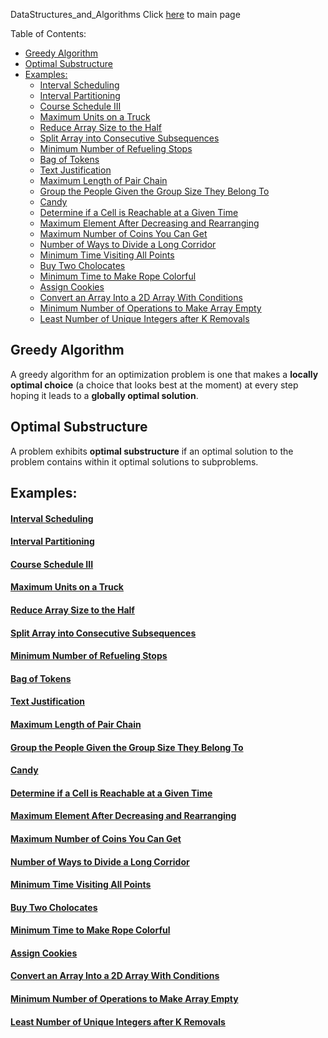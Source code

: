 DataStructures_and_Algorithms
Click [here](../README.md) to main page

Table of Contents:
- [Greedy Algorithm](#greedy-algorithm)
- [Optimal Substructure](#optimal-substructure)
- [Examples:](#examples)
    - [Interval Scheduling](#interval-scheduling)
    - [Interval Partitioning](#interval-partitioning)
    - [Course Schedule III](#course-schedule-iii)
    - [Maximum Units on a Truck](#maximum-units-on-a-truck)
    - [Reduce Array Size to the Half](#reduce-array-size-to-the-half)
    - [Split Array into Consecutive Subsequences](#split-array-into-consecutive-subsequences)
    - [Minimum Number of Refueling Stops](#minimum-number-of-refueling-stops)
    - [Bag of Tokens](#bag-of-tokens)
    - [Text Justification](#text-justification)
    - [Maximum Length of Pair Chain](#maximum-length-of-pair-chain)
    - [Group the People Given the Group Size They Belong To](#group-the-people-given-the-group-size-they-belong-to)
    - [Candy](#candy)
    - [Determine if a Cell is Reachable at a Given Time](#determine-if-a-cell-is-reachable-at-a-given-time)
    - [Maximum Element After Decreasing and Rearranging](#maximum-element-after-decreasing-and-rearranging)
    - [Maximum Number of Coins You Can Get](#maximum-number-of-coins-you-can-get)
    - [Number of Ways to Divide a Long Corridor](#number-of-ways-to-divide-a-long-corridor)
    - [Minimum Time Visiting All Points](#minimum-time-visiting-all-points)
    - [Buy Two Cholocates](#buy-two-cholocates)
    - [Minimum Time to Make Rope Colorful](#minimum-time-to-make-rope-colorful)
    - [Assign Cookies](#assign-cookies)
    - [Convert an Array Into a 2D Array With Conditions](#convert-an-array-into-a-2d-array-with-conditions)
    - [Minimum Number of Operations to Make Array Empty](#minimum-number-of-operations-to-make-array-empty)
    - [Least Number of Unique Integers after K Removals](#least-number-of-unique-integers-after-k-removals)

## Greedy Algorithm
A greedy algorithm for an optimization problem is one that makes a **locally optimal choice** (a choice that looks best at the moment) at every step hoping it leads to a **globally optimal solution**.

## Optimal Substructure
A problem exhibits **optimal substructure** if an optimal solution to the problem contains within it optimal solutions to subproblems.

## Examples:
#### [Interval Scheduling](interval_scheduling/description.md)
#### [Interval Partitioning](interval_partitioning/description.md)
#### [Course Schedule III](course_schedule_III/description.md)
#### [Maximum Units on a Truck](maximum_units_on_a_truck/description.md)
#### [Reduce Array Size to the Half](reduce_array_size_to_the_half/description.md)
#### [Split Array into Consecutive Subsequences](split_array_into_consecutive_subsequences/description.md)
#### [Minimum Number of Refueling Stops](minimum_number_of_refueling_stops/description.md)
#### [Bag of Tokens](./bag_of_tokens/description.md)
#### [Text Justification](./text_justification/description.md)
#### [Maximum Length of Pair Chain](./maximum_length_of_pair_chain/description.md)
#### [Group the People Given the Group Size They Belong To](./group_the_people_given_the_group_size_they_belong_to/description.md)
#### [Candy](./candy/description.md)
#### [Determine if a Cell is Reachable at a Given Time](./determine_if_a_cell_is_reachable_at_a_given_time/description.md)
#### [Maximum Element After Decreasing and Rearranging](./maximum_element_after_decreasing_and_rearranging/description.md)
#### [Maximum Number of Coins You Can Get](./maximum_number_of_coins_you_can_get/description.md)
#### [Number of Ways to Divide a Long Corridor](./number_of_ways_to_divide_a_long_corridor/description.md)
#### [Minimum Time Visiting All Points](./minimum_time_visiting_all_points/description.md)
#### [Buy Two Cholocates](./buy_two_chololates/description.md)
#### [Minimum Time to Make Rope Colorful](./minimum_time_to_make_rope_colorful/description.md)
#### [Assign Cookies](./assign_cookies/description.md)
#### [Convert an Array Into a 2D Array With Conditions](./convert_an_array_into_a_2d_array_with_conditions/description.md)
#### [Minimum Number of Operations to Make Array Empty](./minimum_number_of_operations_to_make_array_empty/description.md)
#### [Least Number of Unique Integers after K Removals](./least_number_of_unique_integers_after_k_removals/description.md)